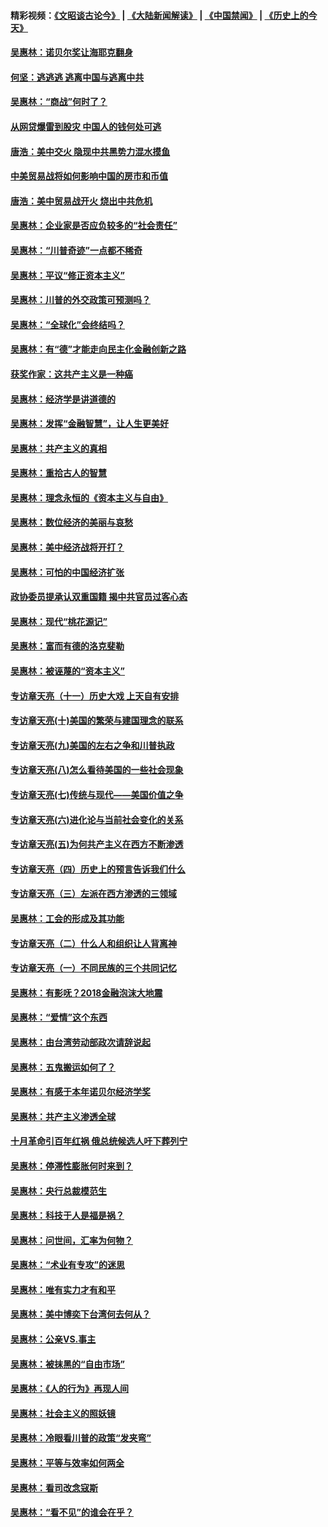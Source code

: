 #### 精彩视频：[《文昭谈古论今》](https://github.com/gfw-breaker/wenzhao/blob/master/README.md?t=01072131) | [《大陆新闻解读》](https://github.com/gfw-breaker/ntdtv-comedy/blob/master/README.md?t=01072131) | [《中国禁闻》](https://github.com/gfw-breaker/ntdtv-news/blob/master/README.md?t=01072131) | [《历史上的今天》](https://github.com/gfw-breaker/today-in-history/blob/master/README.md?t=01072131) 

#### [吴惠林：诺贝尔奖让海耶克翻身](../pages/nsc423/n10890049.md?t=01072131) 

#### [何坚：逃逃逃 逃离中国与逃离中共](../pages/nsc423/n10592891.md?t=01072131) 

#### [吴惠林：“商战”何时了？](../pages/nsc423/n10573558.md?t=01072131) 

#### [从网贷爆雷到股灾 中国人的钱何处可逃](../pages/nsc423/n10572800.md?t=01072131) 

#### [唐浩：美中交火 隐现中共黑势力混水摸鱼](../pages/nsc423/n10544040.md?t=01072131) 

#### [中美贸易战将如何影响中国的房市和币值](../pages/nsc423/n10543697.md?t=01072131) 

#### [唐浩：美中贸易战开火 烧出中共危机](../pages/nsc423/n10540126.md?t=01072131) 

#### [吴惠林：企业家是否应负较多的“社会责任”](../pages/nsc423/n10535022.md?t=01072131) 

#### [吴惠林：“川普奇迹”一点都不稀奇](../pages/nsc423/n10512808.md?t=01072131) 

#### [吴惠林：平议“修正资本主义”](../pages/nsc423/n10495724.md?t=01072131) 

#### [吴惠林：川普的外交政策可预测吗？](../pages/nsc423/n10462387.md?t=01072131) 

#### [吴惠林：“全球化”会终结吗？](../pages/nsc423/n10452838.md?t=01072131) 

#### [吴惠林：有“德”才能走向民主化金融创新之路](../pages/nsc423/n10432292.md?t=01072131) 

#### [获奖作家：这共产主义是一种癌](../pages/nsc423/n10431541.md?t=01072131) 

#### [吴惠林：经济学是讲道德的](../pages/nsc423/n10398014.md?t=01072131) 

#### [吴惠林：发挥“金融智慧”，让人生更美好](../pages/nsc423/n10375019.md?t=01072131) 

#### [吴惠林：共产主义的真相](../pages/nsc423/n10351394.md?t=01072131) 

#### [吴惠林：重拾古人的智慧](../pages/nsc423/n10337691.md?t=01072131) 

#### [吴惠林：理念永恒的《资本主义与自由》](../pages/nsc423/n10316274.md?t=01072131) 

#### [吴惠林：数位经济的美丽与哀愁](../pages/nsc423/n10292946.md?t=01072131) 

#### [吴惠林：美中经济战将开打？](../pages/nsc423/n10258825.md?t=01072131) 

#### [吴惠林：可怕的中国经济扩张](../pages/nsc423/n10219147.md?t=01072131) 

#### [政协委员提承认双重国籍 揭中共官员过客心态](../pages/nsc423/n10208809.md?t=01072131) 

#### [吴惠林：现代“桃花源记”](../pages/nsc423/n10185234.md?t=01072131) 

#### [吴惠林：富而有德的洛克斐勒](../pages/nsc423/n10142264.md?t=01072131) 

#### [吴惠林：被诬蔑的“资本主义”](../pages/nsc423/n10124816.md?t=01072131) 

#### [专访章天亮（十一）历史大戏 上天自有安排](../pages/nsc423/n10094905.md?t=01072131) 

#### [专访章天亮(十)美国的繁荣与建国理念的联系](../pages/nsc423/n10094899.md?t=01072131) 

#### [专访章天亮(九)美国的左右之争和川普执政](../pages/nsc423/n10094889.md?t=01072131) 

#### [专访章天亮(八)怎么看待美国的一些社会现象](../pages/nsc423/n10094857.md?t=01072131) 

#### [专访章天亮(七)传统与现代——美国价值之争](../pages/nsc423/n10093140.md?t=01072131) 

#### [专访章天亮(六)进化论与当前社会变化的关系](../pages/nsc423/n10092036.md?t=01072131) 

#### [专访章天亮(五)为何共产主义在西方不断渗透](../pages/nsc423/n10083620.md?t=01072131) 

#### [专访章天亮（四）历史上的预言告诉我们什么](../pages/nsc423/n10083606.md?t=01072131) 

#### [专访章天亮（三）左派在西方渗透的三领域](../pages/nsc423/n10081115.md?t=01072131) 

#### [吴惠林：工会的形成及其功能](../pages/nsc423/n10080633.md?t=01072131) 

#### [专访章天亮（二）什么人和组织让人背离神](../pages/nsc423/n10076637.md?t=01072131) 

#### [专访章天亮（一）不同民族的三个共同记忆](../pages/nsc423/n10074188.md?t=01072131) 

#### [吴惠林：有影呒？2018金融泡沫大地震](../pages/nsc423/n10040534.md?t=01072131) 

#### [吴惠林：“爱情”这个东西](../pages/nsc423/n10019423.md?t=01072131) 

#### [吴惠林：由台湾劳动部政次请辞说起](../pages/nsc423/n9979679.md?t=01072131) 

#### [吴惠林：五鬼搬运如何了？](../pages/nsc423/n9925338.md?t=01072131) 

#### [吴惠林：有感于本年诺贝尔经济学奖](../pages/nsc423/n9871883.md?t=01072131) 

#### [吴惠林：共产主义渗透全球](../pages/nsc423/n9812748.md?t=01072131) 

#### [十月革命引百年红祸 俄总统候选人吁下葬列宁](../pages/nsc423/n9810182.md?t=01072131) 

#### [吴惠林：停滞性膨胀何时来到？](../pages/nsc423/n9764136.md?t=01072131) 

#### [吴惠林：央行总裁模范生](../pages/nsc423/n9728134.md?t=01072131) 

#### [吴惠林：科技于人是福是祸？](../pages/nsc423/n9672982.md?t=01072131) 

#### [吴惠林：问世间，汇率为何物？](../pages/nsc423/n9621788.md?t=01072131) 

#### [吴惠林：“术业有专攻”的迷思](../pages/nsc423/n9580363.md?t=01072131) 

#### [吴惠林：唯有实力才有和平](../pages/nsc423/n9529599.md?t=01072131) 

#### [吴惠林：美中博奕下台湾何去何从？](../pages/nsc423/n9483598.md?t=01072131) 

#### [吴惠林：公亲VS.事主](../pages/nsc423/n9425637.md?t=01072131) 

#### [吴惠林：被抹黑的“自由市场”](../pages/nsc423/n9351545.md?t=01072131) 

#### [吴惠林：《人的行为》再现人间](../pages/nsc423/n9296339.md?t=01072131) 

#### [吴惠林：社会主义的照妖镜](../pages/nsc423/n9243460.md?t=01072131) 

#### [吴惠林：冷眼看川普的政策“发夹弯”](../pages/nsc423/n9120684.md?t=01072131) 

#### [吴惠林：平等与效率如何两全](../pages/nsc423/n9075430.md?t=01072131) 

#### [吴惠林：看司改念寇斯](../pages/nsc423/n9024915.md?t=01072131) 

#### [吴惠林：“看不见”的谁会在乎？](../pages/nsc423/n8977488.md?t=01072131) 

